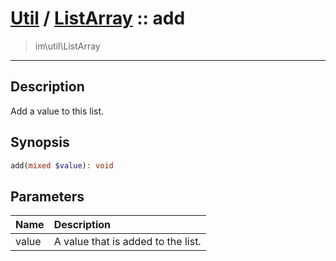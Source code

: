 # [Util](Util.md) / [ListArray](Util-ListArray.md) :: add
 > im\util\ListArray
____

## Description
Add a value to this list.

## Synopsis
```php
add(mixed $value): void
```

## Parameters
| Name | Description |
| :--- | :---------- |
| value | A value that is added to the list. |
